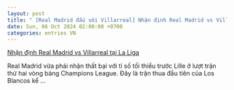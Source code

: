 ```yaml
---
layout: post
title: " [Real Madrid đấu với Villarreal] Nhận định Real Madrid vs Villarreal tại La Liga"
date: Sun, 06 Oct 2024 02:00:00 +0700
categories: entries VN
---
```

[Nhận định Real Madrid vs Villarreal tại La Liga](https://laodong.vn/bong-da-quoc-te/nhan-dinh-real-madrid-vs-villarreal-tai-la-liga-1403752.ldo)

Real Madrid vừa phải nhận thất bại với tỉ số tối thiểu trước Lille ở lượt trận thứ hai vòng bảng Champions League. Đây là trận thua đầu tiên của Los Blancos kể ...

